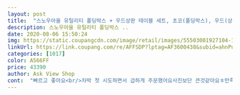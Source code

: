 ```yaml
---
layout: post 
title:  "스노우아울 유틸리티 폴딩박스 + 우드상판 테이블 세트, 초코(폴딩박스), 우드(상판)" 
description: 스노우아울 유틸리티 폴딩박스 ..
date: 2020-08-06 15:50:24 
img: https://static.coupangcdn.com/image/retail/images/55503001927104-14e4a97f-8466-4059-94f9-a3c8a4241016.jpg 
linkUrl: https://link.coupang.com/re/AFFSDP?lptag=AF3600438&subid=ahnPublicAsk&pageKey=1512484320&itemId=2596201274&vendorItemId=70668997761&traceid=V0-113-b28d4d7dfd2c1993 
categories: [1017] 
color: A566FF 
price: 43390 
author: Ask View Shop 
cont:  "빠르고 좋아요<br/>차박 첫 시도하면서 급하게 주문했어요사진보단 큰것같아요ㅎ만족합니다<br/>" 
---
```

